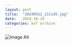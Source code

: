 ```yaml
---
layout:	post
title:	"20240912_231145.jpg"
date:	2024-10-19
categories:	kof archive
---
```


![Image Alt](https://k0f.github.io/assets/20240912_231145.jpg)